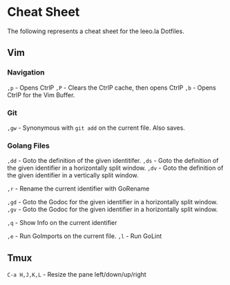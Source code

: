 
# Cheat Sheet

The following represents a cheat sheet for the leeo.la Dotfiles.

## Vim

### Navigation

`,p` - Opens CtrlP
`,P` - Clears the CtrlP cache, then opens CtrlP
`,b` - Opens CtrlP for the Vim Buffer.

### Git

`,gw` - Synonymous with `git add` on the current file. Also saves.

### Golang Files

`,dd` - Goto the definition of the given identitifer.
`,ds` - Goto the definition of the given identifier in a horizontally 
  split window.
`,dv` - Goto the definition of the given identifier in a vertically split
  window.

`,r` - Rename the current identifier with GoRename

`,gd` - Goto the Godoc for the given identifier in a horizontally split 
  window.
`,gv` - Goto the Godoc for the given identifier in a horizontally split 
  window.

`,q` - Show Info on the current identifier

`,e` - Run GoImports on the current file.
`,l` - Run GoLint


## Tmux

`C-a H,J,K,L` - Resize the pane left/down/up/right
